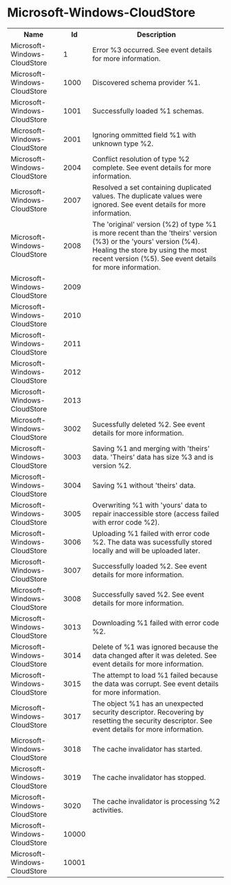 # Microsoft-Windows-CloudStore

<table>
<colgroup><col/><col/><col/></colgroup>
<tr><th>Name</th><th>Id</th><th>Description</th></tr>
<tr><td>Microsoft-Windows-CloudStore</td><td>1</td><td>Error %3 occurred. See event details for more information.</td></tr>
<tr><td>Microsoft-Windows-CloudStore</td><td>1000</td><td>Discovered schema provider %1.</td></tr>
<tr><td>Microsoft-Windows-CloudStore</td><td>1001</td><td>Successfully loaded %1 schemas.</td></tr>
<tr><td>Microsoft-Windows-CloudStore</td><td>2001</td><td>Ignoring ommitted field %1 with unknown type %2.</td></tr>
<tr><td>Microsoft-Windows-CloudStore</td><td>2004</td><td>Conflict resolution of type %2 complete. See event details for more information.</td></tr>
<tr><td>Microsoft-Windows-CloudStore</td><td>2007</td><td>Resolved a set containing duplicated values. The duplicate values were ignored. See event details for more information.</td></tr>
<tr><td>Microsoft-Windows-CloudStore</td><td>2008</td><td>The &#39;original&#39; version (%2) of type %1 is more recent than the &#39;theirs&#39; version (%3) or the &#39;yours&#39; version (%4). Healing the store by using the most recent version (%5). See event details for more information.</td></tr>
<tr><td>Microsoft-Windows-CloudStore</td><td>2009</td><td></td></tr>
<tr><td>Microsoft-Windows-CloudStore</td><td>2010</td><td></td></tr>
<tr><td>Microsoft-Windows-CloudStore</td><td>2011</td><td></td></tr>
<tr><td>Microsoft-Windows-CloudStore</td><td>2012</td><td></td></tr>
<tr><td>Microsoft-Windows-CloudStore</td><td>2013</td><td></td></tr>
<tr><td>Microsoft-Windows-CloudStore</td><td>3002</td><td>Sucessfully deleted %2. See event details for more information.</td></tr>
<tr><td>Microsoft-Windows-CloudStore</td><td>3003</td><td>Saving %1 and merging with &#39;theirs&#39; data. &#39;Theirs&#39; data has size %3 and is version %2.</td></tr>
<tr><td>Microsoft-Windows-CloudStore</td><td>3004</td><td>Saving %1 without &#39;theirs&#39; data.</td></tr>
<tr><td>Microsoft-Windows-CloudStore</td><td>3005</td><td>Overwriting %1 with &#39;yours&#39; data to repair inaccessible store (access failed with error code %2).</td></tr>
<tr><td>Microsoft-Windows-CloudStore</td><td>3006</td><td>Uploading %1 failed with error code %2. The data was sucessfully stored locally and will be uploaded later.</td></tr>
<tr><td>Microsoft-Windows-CloudStore</td><td>3007</td><td>Successfully loaded %2. See event details for more information.</td></tr>
<tr><td>Microsoft-Windows-CloudStore</td><td>3008</td><td>Successfully saved %2. See event details for more information.</td></tr>
<tr><td>Microsoft-Windows-CloudStore</td><td>3013</td><td>Downloading %1 failed with error code %2.</td></tr>
<tr><td>Microsoft-Windows-CloudStore</td><td>3014</td><td>Delete of %1 was ignored because the data changed after it was deleted. See event details for more information.</td></tr>
<tr><td>Microsoft-Windows-CloudStore</td><td>3015</td><td>The attempt to load %1 failed because the data was corrupt. See event details for more information.</td></tr>
<tr><td>Microsoft-Windows-CloudStore</td><td>3017</td><td>The object %1 has an unexpected security descriptor. Recovering by resetting the security descriptor. See event details for more information.</td></tr>
<tr><td>Microsoft-Windows-CloudStore</td><td>3018</td><td>The cache invalidator has started.</td></tr>
<tr><td>Microsoft-Windows-CloudStore</td><td>3019</td><td>The cache invalidator has stopped.</td></tr>
<tr><td>Microsoft-Windows-CloudStore</td><td>3020</td><td>The cache invalidator is processing %2 activities.</td></tr>
<tr><td>Microsoft-Windows-CloudStore</td><td>10000</td><td></td></tr>
<tr><td>Microsoft-Windows-CloudStore</td><td>10001</td><td></td></tr>
</table>
